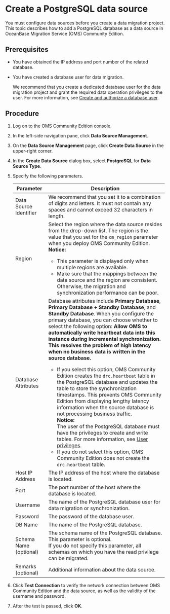 # Create a PostgreSQL data source

You must configure data sources before you create a data migration project. This topic describes how to add a PostgreSQL database as a data source in OceanBase Migration Service (OMS) Community Edition.

## Prerequisites

* You have obtained the IP address and port number of the related database.

* You have created a database user for data migration.

   We recommend that you create a dedicated database user for the data migration project and grant the required data operation privileges to the user. For more information, see [Create and authorize a database user](../300.create-a-database-user.md).

## Procedure

1. Log on to the OMS Community Edition console.

2. In the left-side navigation pane, click **Data Source Management**.

3. On the **Data Source Management** page, click **Create Data Source** in the upper-right corner.

4. In the **Create Data Source** dialog box, select **PostgreSQL** for **Data Source Type**.

5. Specify the following parameters.

   | **Parameter** | **Description** |
   |-------------|----------------------------------------------------------------------------------------------------------------------------------------------------------------------------------------------------------------------------------------------------------------------------------------------------------------------------------------------------------|
   | Data Source Identifier | We recommend that you set it to a combination of digits and letters. It must not contain any spaces and cannot exceed 32 characters in length.  |
   | Region | Select the region where the data source resides from the drop-down list. The region is the value that you set for the `cm_region` parameter when you deploy OMS Community Edition.<br>  **Notice:**  <ul><li> This parameter is displayed only when multiple regions are available.    <li>Make sure that the mappings between the data source and the region are consistent. Otherwise, the migration and synchronization performance can be poor.     </ul> |
   | Database Attributes | Database attributes include **Primary Database**, **Primary Database + Standby Database**, and **Standby Database**.  When you configure the primary database, you can choose whether to select the following option: **Allow OMS to automatically write heartbeat data into this instance during incremental synchronization. This resolves the problem of high latency when no business data is written in the source database.**  <ul><li> If you select this option, OMS Community Edition creates the `drc.heartbeat` table in the PostgreSQL database and updates the table to store the synchronization timestamps. This prevents OMS Community Edition from displaying lengthy latency information when the source database is not processing business traffic.<br>  **Notice:** <br>The user of the PostgreSQL database must have the privileges to create and write tables. For more information, see [User privileges](../400.user-privileges.md).    <li> If you do not select this option, OMS Community Edition does not create the `drc.heartbeat` table.  |
   | Host IP Address | The IP address of the host where the database is located.  |
   | Port | The port number of the host where the database is located.  |
   | Username | The name of the PostgreSQL database user for data migration or synchronization.  |
   | Password | The password of the database user.  |
   | DB Name | The name of the PostgreSQL database.  |
   | Schema Name (optional) | The schema name of the PostgreSQL database. This parameter is optional. <br>If you do not specify this parameter, all schemas on which you have the read privilege can be migrated.  |
   | Remarks (optional) | Additional information about the data source.  |

6. Click **Test Connection** to verify the network connection between OMS Community Edition and the data source, as well as the validity of the username and password.

7. After the test is passed, click **OK**.

